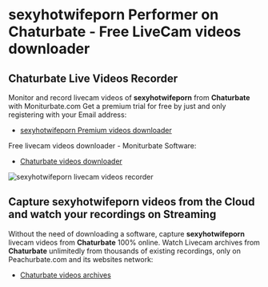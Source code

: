 # sexyhotwifeporn Performer on Chaturbate - Free LiveCam videos downloader

## Chaturbate Live Videos Recorder

Monitor and record livecam videos of **sexyhotwifeporn** from **Chaturbate** with Moniturbate.com
Get a premium trial for free by just and only registering with your Email address:
* [sexyhotwifeporn Premium videos downloader](https://moniturbate.com/request-demo-licence-key.html)

Free livecam videos downloader - Moniturbate Software:
* [Chaturbate videos downloader](https://moniturbate.com/moniturbate-download-software.html)

![sexyhotwifeporn livecam videos recorder](https://peachurnet.com/templates/moniturbate-software.png)


## Capture sexyhotwifeporn videos from the Cloud and watch your recordings on Streaming

Without the need of downloading a software, capture **sexyhotwifeporn** livecam videos from **Chaturbate** 100% online.
Watch Livecam archives from **Chaturbate** unlimitedly from thousands of existing recordings, only on Peachurbate.com and its websites network:
* [Chaturbate videos archives](https://peachurnet.com/)